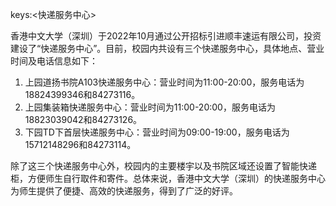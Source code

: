 keys:<快递服务中心>


香港中文大学（深圳）于2022年10月通过公开招标引进顺丰速运有限公司，投资建设了“快递服务中心”。目前，校园内共设有三个快递服务中心，具体地点、营业时间及电话信息如下：

1. 上园道扬书院A103快递服务中心：营业时间为11:00-20:00，服务电话为18824399346和84273116。
2. 上园集装箱快递服务中心：营业时间为11:00-20:00，服务电话为18823039042和84273126。
3. 下园TD下首层快递服务中心：营业时间为09:00-19:00，服务电话为15712148296和84273114。

除了这三个快递服务中心外，校园内的主要楼宇以及书院区域还设置了智能快递柜，方便师生自行取件和寄件。总体来说，香港中文大学（深圳）的快递服务中心为师生提供了便捷、高效的快递服务，得到了广泛的好评。